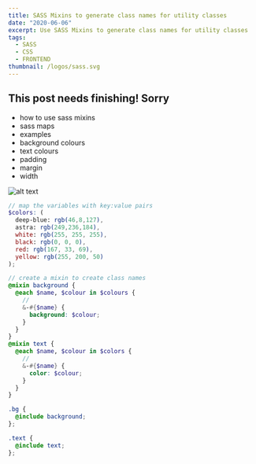 ```yaml
---
title: SASS Mixins to generate class names for utility classes
date: "2020-06-06"
excerpt: Use SASS Mixins to generate class names for utility classes
tags:
  - SASS
  - CSS
  - FRONTEND
thumbnail: /logos/sass.svg
---
```

## This post needs finishing! Sorry

<!-- ![alt text](/logos/sass.svg "image") -->

* how to use sass mixins
* sass maps
* examples
* background colours
* text colours
* padding
* margin
* width

![alt text](@/assets/carbon-2.png "image")


```scss
// map the variables with key:value pairs
$colors: (
  deep-blue: rgb(46,8,127),
  astra: rgb(249,236,184),
  white: rgb(255, 255, 255),
  black: rgb(0, 0, 0),
  red: rgb(167, 33, 69),
  yellow: rgb(255, 200, 50)
);

// create a mixin to create class names
@mixin background {
  @each $name, $colour in $colours {
    //
    &-#{$name} {
      background: $colour;
    }
  }
}
@mixin text {
  @each $name, $colour in $colors {
    //
    &-#{$name} {
      color: $colour;
    }
  }
}

.bg {
  @include background;
};

.text {
  @include text;
};

```